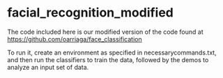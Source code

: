 # facial_recognition_modified

The code included here is our modified version of the code found at https://github.com/oarriaga/face_classification

To run it, create an environment as specified in necessarycommands.txt, and then run the classifiers to train the data, followed by the demos to analyze an input set of data. 


